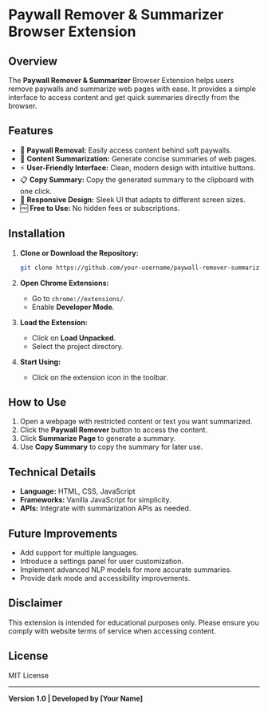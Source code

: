 # Paywall Remover & Summarizer Browser Extension

## Overview
The **Paywall Remover & Summarizer** Browser Extension helps users remove paywalls and summarize web pages with ease. It provides a simple interface to access content and get quick summaries directly from the browser.

## Features
- 🛑 **Paywall Removal:** Easily access content behind soft paywalls.
- 🧠 **Content Summarization:** Generate concise summaries of web pages.
- ⚡ **User-Friendly Interface:** Clean, modern design with intuitive buttons.
- 📋 **Copy Summary:** Copy the generated summary to the clipboard with one click.
- 🔄 **Responsive Design:** Sleek UI that adapts to different screen sizes.
- 🆓 **Free to Use:** No hidden fees or subscriptions.

## Installation

1. **Clone or Download the Repository:**
    ```bash
    git clone https://github.com/your-username/paywall-remover-summarizer.git
    ```

2. **Open Chrome Extensions:**
    - Go to `chrome://extensions/`.
    - Enable **Developer Mode**.

3. **Load the Extension:**
    - Click on **Load Unpacked**.
    - Select the project directory.

4. **Start Using:**
    - Click on the extension icon in the toolbar.

## How to Use
1. Open a webpage with restricted content or text you want summarized.
2. Click the **Paywall Remover** button to access the content.
3. Click **Summarize Page** to generate a summary.
4. Use **Copy Summary** to copy the summary for later use.

## Technical Details
- **Language:** HTML, CSS, JavaScript
- **Frameworks:** Vanilla JavaScript for simplicity.
- **APIs:** Integrate with summarization APIs as needed.

## Future Improvements
- Add support for multiple languages.
- Introduce a settings panel for user customization.
- Implement advanced NLP models for more accurate summaries.
- Provide dark mode and accessibility improvements.

## Disclaimer
This extension is intended for educational purposes only. Please ensure you comply with website terms of service when accessing content.

## License
MIT License

---
**Version 1.0 | Developed by [Your Name]**

